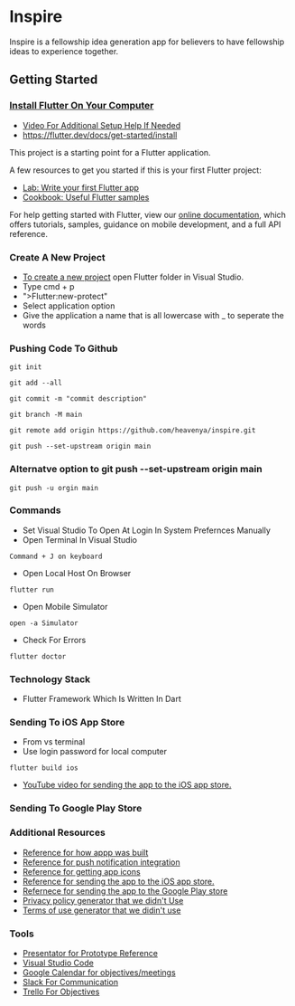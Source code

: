 # Inspire

Inspire is a fellowship idea generation app for believers to have fellowship ideas to experience together.

## Getting Started

### [Install Flutter On Your Computer](https://www.youtube.com/watch?v=YVaFoCiQ2SI)

- [Video For Additional Setup Help If Needed](https://www.youtube.com/watch?v=Np0IIY2c0II)
- https://flutter.dev/docs/get-started/install

This project is a starting point for a Flutter application.

A few resources to get you started if this is your first Flutter project:

- [Lab: Write your first Flutter app](https://flutter.dev/docs/get-started/codelab)
- [Cookbook: Useful Flutter samples](https://flutter.dev/docs/cookbook)

For help getting started with Flutter, view our
[online documentation](https://flutter.dev/docs), which offers tutorials,
samples, guidance on mobile development, and a full API reference.

### Create A New Project
- [To create a new project](https://www.youtube.com/watch?v=QTiMoC99Iw8) open Flutter folder in Visual Studio. 
- Type cmd + p
- ">Flutter:new-protect"
- Select application option
- Give the application a name that is all lowercase with _ to seperate the words

### Pushing Code To Github

```
git init
```

```
git add --all
```

```
git commit -m "commit description"
```

```
git branch -M main
```

```
git remote add origin https://github.com/heavenya/inspire.git
```

```
git push --set-upstream origin main
```

### Alternatve option to git push --set-upstream origin main

```
git push -u orgin main
```

### Commands

- Set Visual Studio To Open At Login In System Prefernces Manually
- Open Terminal In Visual Studio

```
Command + J on keyboard
```

- Open Local Host On Browser

```
flutter run
```

- Open Mobile Simulator

```
open -a Simulator
```

- Check For Errors

```
flutter doctor
```

### Technology Stack

- Flutter Framework Which Is Written In Dart

### Sending To iOS App Store
- From vs terminal
- Use login password for local computer
```
flutter build ios
```
- [YouTube video for sending the app to the iOS app store.](https://www.youtube.com/watch?v=fXeDe9tafG8)

### Sending To Google Play Store

### Additional Resources
- [Reference for how appp was built](https://medium.com/flutter-community/a-deep-dive-into-pageview-in-flutter-with-custom-transitions-581d9ea6dded)
- [Reference for push notification integration](https://pub.dev/packages/flutter_local_notifications)
- [Reference for getting app icons](https://appicon.co)
- [Reference for sending the app to the iOS app store.](https://docs.flutter.dev/deployment/ios)
- [Refernece for sending the app to the Google Play store](https://www.youtube.com/watch?v=g0GNuoCOtaQ)
- [Privacy policy generator that we didn't Use](https://simpleprivacypolicy.org/?gclid=CjwKCAjw0tHoBRBhEiwAvP1GFd_xC72pruEGbHJnwloVJw6AfAHM9zdcp9wdeoKgwNsFxZukYIn4UhoCFL8QAvD_BwE)
- [Terms of use generator that we didin't use](https://privacyterms.io/terms-conditions-generator/)

### Tools

- [Presentator for Prototype Reference](https://app.presentator.io/#/w5n7gfqm)
- [Visual Studio Code](https://code.visualstudio.com)
- [Google Calendar for objectives/meetings](https://calendar.google.com/calendar/u/0?cid=aGVhdmVueWEudXNAZ21haWwuY29t)
- [Slack For Communication](https://join.slack.com/t/heavenya/shared_invite/zt-tan426tx-XTzUHxegbN5ZzHY81iwMGw)
- [Trello For Objectives](https://trello.com/b/BmCeeNK9/development-team)
